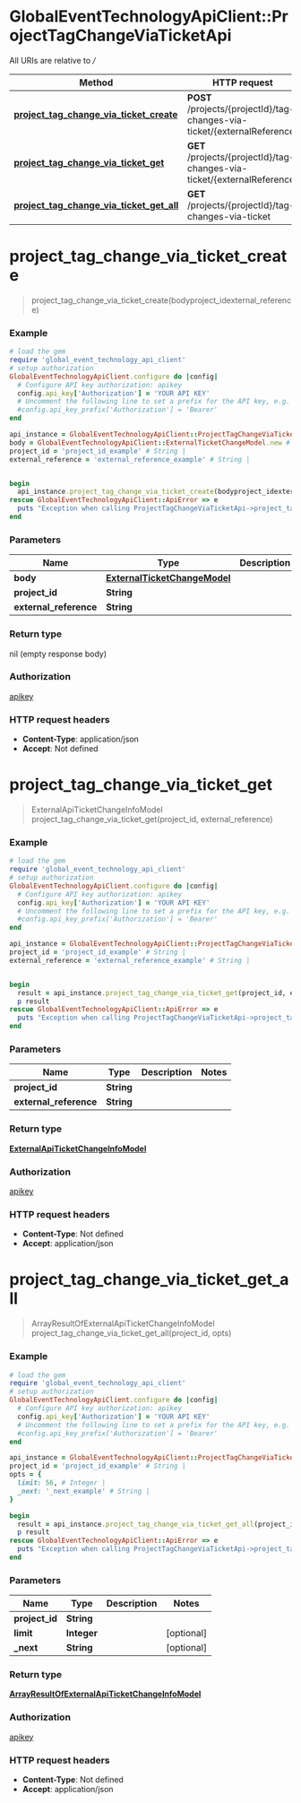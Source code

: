 # GlobalEventTechnologyApiClient::ProjectTagChangeViaTicketApi

All URIs are relative to */*

Method | HTTP request | Description
------------- | ------------- | -------------
[**project_tag_change_via_ticket_create**](ProjectTagChangeViaTicketApi.md#project_tag_change_via_ticket_create) | **POST** /projects/{projectId}/tag-changes-via-ticket/{externalReference} | 
[**project_tag_change_via_ticket_get**](ProjectTagChangeViaTicketApi.md#project_tag_change_via_ticket_get) | **GET** /projects/{projectId}/tag-changes-via-ticket/{externalReference} | 
[**project_tag_change_via_ticket_get_all**](ProjectTagChangeViaTicketApi.md#project_tag_change_via_ticket_get_all) | **GET** /projects/{projectId}/tag-changes-via-ticket | 

# **project_tag_change_via_ticket_create**
> project_tag_change_via_ticket_create(bodyproject_idexternal_reference)



### Example
```ruby
# load the gem
require 'global_event_technology_api_client'
# setup authorization
GlobalEventTechnologyApiClient.configure do |config|
  # Configure API key authorization: apikey
  config.api_key['Authorization'] = 'YOUR API KEY'
  # Uncomment the following line to set a prefix for the API key, e.g. 'Bearer' (defaults to nil)
  #config.api_key_prefix['Authorization'] = 'Bearer'
end

api_instance = GlobalEventTechnologyApiClient::ProjectTagChangeViaTicketApi.new
body = GlobalEventTechnologyApiClient::ExternalTicketChangeModel.new # ExternalTicketChangeModel | 
project_id = 'project_id_example' # String | 
external_reference = 'external_reference_example' # String | 


begin
  api_instance.project_tag_change_via_ticket_create(bodyproject_idexternal_reference)
rescue GlobalEventTechnologyApiClient::ApiError => e
  puts "Exception when calling ProjectTagChangeViaTicketApi->project_tag_change_via_ticket_create: #{e}"
end
```

### Parameters

Name | Type | Description  | Notes
------------- | ------------- | ------------- | -------------
 **body** | [**ExternalTicketChangeModel**](ExternalTicketChangeModel.md)|  | 
 **project_id** | **String**|  | 
 **external_reference** | **String**|  | 

### Return type

nil (empty response body)

### Authorization

[apikey](../README.md#apikey)

### HTTP request headers

 - **Content-Type**: application/json
 - **Accept**: Not defined



# **project_tag_change_via_ticket_get**
> ExternalApiTicketChangeInfoModel project_tag_change_via_ticket_get(project_id, external_reference)



### Example
```ruby
# load the gem
require 'global_event_technology_api_client'
# setup authorization
GlobalEventTechnologyApiClient.configure do |config|
  # Configure API key authorization: apikey
  config.api_key['Authorization'] = 'YOUR API KEY'
  # Uncomment the following line to set a prefix for the API key, e.g. 'Bearer' (defaults to nil)
  #config.api_key_prefix['Authorization'] = 'Bearer'
end

api_instance = GlobalEventTechnologyApiClient::ProjectTagChangeViaTicketApi.new
project_id = 'project_id_example' # String | 
external_reference = 'external_reference_example' # String | 


begin
  result = api_instance.project_tag_change_via_ticket_get(project_id, external_reference)
  p result
rescue GlobalEventTechnologyApiClient::ApiError => e
  puts "Exception when calling ProjectTagChangeViaTicketApi->project_tag_change_via_ticket_get: #{e}"
end
```

### Parameters

Name | Type | Description  | Notes
------------- | ------------- | ------------- | -------------
 **project_id** | **String**|  | 
 **external_reference** | **String**|  | 

### Return type

[**ExternalApiTicketChangeInfoModel**](ExternalApiTicketChangeInfoModel.md)

### Authorization

[apikey](../README.md#apikey)

### HTTP request headers

 - **Content-Type**: Not defined
 - **Accept**: application/json



# **project_tag_change_via_ticket_get_all**
> ArrayResultOfExternalApiTicketChangeInfoModel project_tag_change_via_ticket_get_all(project_id, opts)



### Example
```ruby
# load the gem
require 'global_event_technology_api_client'
# setup authorization
GlobalEventTechnologyApiClient.configure do |config|
  # Configure API key authorization: apikey
  config.api_key['Authorization'] = 'YOUR API KEY'
  # Uncomment the following line to set a prefix for the API key, e.g. 'Bearer' (defaults to nil)
  #config.api_key_prefix['Authorization'] = 'Bearer'
end

api_instance = GlobalEventTechnologyApiClient::ProjectTagChangeViaTicketApi.new
project_id = 'project_id_example' # String | 
opts = { 
  limit: 56, # Integer | 
  _next: '_next_example' # String | 
}

begin
  result = api_instance.project_tag_change_via_ticket_get_all(project_id, opts)
  p result
rescue GlobalEventTechnologyApiClient::ApiError => e
  puts "Exception when calling ProjectTagChangeViaTicketApi->project_tag_change_via_ticket_get_all: #{e}"
end
```

### Parameters

Name | Type | Description  | Notes
------------- | ------------- | ------------- | -------------
 **project_id** | **String**|  | 
 **limit** | **Integer**|  | [optional] 
 **_next** | **String**|  | [optional] 

### Return type

[**ArrayResultOfExternalApiTicketChangeInfoModel**](ArrayResultOfExternalApiTicketChangeInfoModel.md)

### Authorization

[apikey](../README.md#apikey)

### HTTP request headers

 - **Content-Type**: Not defined
 - **Accept**: application/json



